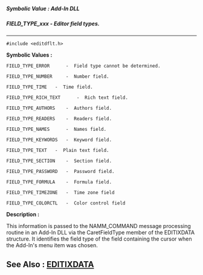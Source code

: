##### Symbolic Value : Add-In DLL
##### FIELD_TYPE_xxx - Editor field types.
---
```
#include <editdflt.h>
```

**Symbolic Values :**

	FIELD_TYPE_ERROR	  -  Field type cannot be determined.

	FIELD_TYPE_NUMBER	  -  Number field.

	FIELD_TYPE_TIME	  -  Time field.

	FIELD_TYPE_RICH_TEXT	  -  Rich text field.

	FIELD_TYPE_AUTHORS	  -  Authors field.

	FIELD_TYPE_READERS	  -  Readers field.

	FIELD_TYPE_NAMES	  -  Names field.

	FIELD_TYPE_KEYWORDS	  -  Keyword field.

	FIELD_TYPE_TEXT	  -  Plain text field.

	FIELD_TYPE_SECTION	  -  Section field.

	FIELD_TYPE_PASSWORD	  -  Password field.

	FIELD_TYPE_FORMULA	  -  Formula field.

	FIELD_TYPE_TIMEZONE	  -  Time zone field

	FIELD_TYPE_COLORCTL	  -  Color control field


**Description :**

This information is passed to the NAMM_COMMAND message processing routine in an Add-In DLL via the CaretFieldType member of the EDITIXDATA structure.  It identifies the field type of the field containing the cursor when the Add-In's menu item was chosen.


**See Also :**
[EDITIXDATA](/domino-c-api-docs/reference/Data/EDITIXDATA)
---

